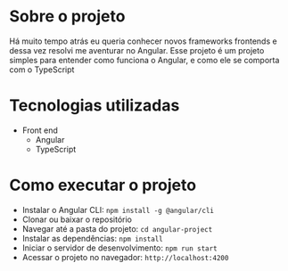 # Sobre o projeto

Há muito tempo atrás eu queria conhecer novos frameworks frontends e dessa vez resolvi me aventurar no Angular.
Esse projeto é um projeto simples para entender como funciona o Angular, e como ele se comporta com o TypeScript



# Tecnologias utilizadas

- Front end
    - Angular
    - TypeScript

# Como executar o projeto

- Instalar o Angular CLI: `npm install -g @angular/cli`
- Clonar ou baixar o repositório
- Navegar até a pasta do projeto: `cd angular-project`
- Instalar as dependências: `npm install`
- Iniciar o servidor de desenvolvimento: `npm run start`
- Acessar o projeto no navegador: `http://localhost:4200`